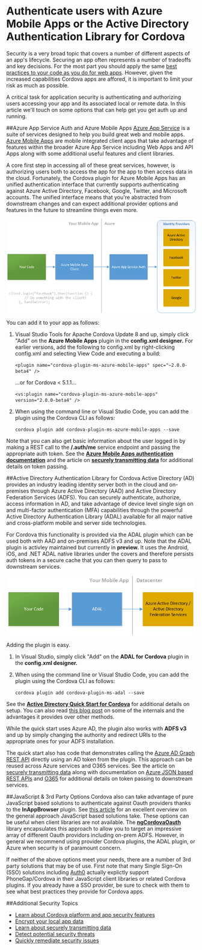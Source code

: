 <properties pageTitle="Authenticating users with Azure Mobile Apps or ADAL"
  description="Authenticating users with Azure Mobile Apps or the Active Directory Authentication Library for Cordova."
  services=""
  documentationCenter=""
  authors="clantz" />

# Authenticate users with Azure Mobile Apps or the Active Directory Authentication Library for Cordova
Security is a very broad topic that covers a number of different aspects of an app's lifecycle. Securing an app often represents a number of tradeoffs and key decisions. For the most part you should apply the same [best practices to your code as you do for web apps](https://code.google.com/archive/p/browsersec/wikis/Main.wiki). However, given the increased capabilities Cordova apps are affored, it is important to limit your risk as much as possible. 

A critical task for application security is authenticating and authorizing users accessing your app and its associated local or remote data. In this article we'll touch on some options that can help get you get auth up and running.

##Azure App Service Auth and Azure Mobile Apps
[Azure App Service](https://azure.microsoft.com/en-us/services/app-service/) is a suite of services designed to help you build great web and mobile apps. [Azure Mobile Apps](https://azure.microsoft.com/en-us/services/app-service/mobile/) are mobile integrated client apps that take advantage of features within the broader Azure App Service including Web Apps and API Apps along with some additional useful features and client libraries.

A core first step in accessing all of these great services, however, is authorizing users both to access the app for the app to then access data in the cloud. Fortunately, the Cordova plugin for Azure Mobile Apps has an unified authentication interface that currently supports authenticating against Azure Active Directory, Facebook, Google, Twitter, and Microsoft accounts. The unified interface means that you're abstracted from downstream changes and can expect additional provider options and features in the future to streamline things even more. 

![Azure Mobile App Auth](media/cordova-security-auth/azure-mobile-apps.png)

You can add it to your app as follows:

1. Visual Studio Tools for Apache Cordova Update 8 and up, simply click "Add" on the **Azure Mobile Apps** plugin in the **config.xml designer.**  For earlier versions, add the following to config.xml by right-clicking config.xml and selecting View Code and executing a build:

    ```
    <plugin name="cordova-plugin-ms-azure-mobile-apps" spec="~2.0.0-beta4" />
    ```   
    
    ...or for Cordova < 5.1.1...    
    
    ```
    <vs:plugin name="cordova-plugin-ms-azure-mobile-apps" version="2.0.0-beta4" />
    ```

2. When using the command line or Visual Studio Code, you can add the plugin using the Cordova CLI as follows:

    ```
    cordova plugin add cordova-plugin-ms-azure-mobile-apps --save
    ```

Note that you can also get basic information about the user logged in by making a REST call to the **/.auth/me** service endpoint and passing the appropriate auth token. See the **[Azure Mobile Apps authentication documentation](https://azure.microsoft.com/en-us/documentation/articles/app-service-mobile-cordova-get-started-users/)** and the article on **[securely transmitting data](./cordova-security-xmit.md)** for additional details on token passing.

##Active Directory Authentication Library for Cordova
Active Directory (AD) provides an industry leading identity server both in the cloud and on-premises through Azure Active Directory (AAD) and Active Directory Federation Services (ADFS). You can securely authenticate, authorize, access information in AD, and take advantage of device level single sign on and multi-factor authentication (MFA) capabilities through the powerful Active Directory Authentication Library (ADAL) available for all major native and cross-platform mobile and server side technologies. 

For Cordova this functionality is provided via the ADAL plugin which can be used both with AAD and on-premises ADFS v3 and up. Note that the ADAL plugin is activley maintained but currently in **preview.** It uses the Android, iOS, and .NET ADAL native libraries under the covers and therefore persists auth tokens in a secure cache that you can then query to pass to downstream services.

![ADAL](media/cordova-security-auth/adal.png)

Adding the plugin is easy.

1. In Visual Studio, simply click "Add" on the **ADAL for Cordova** plugin in the **config.xml designer.**
2. When using the command line or Visual Studio Code, you can add the plugin using the Cordova CLI as follows:

    ```
    cordova plugin add cordova-plugin-ms-adal --save
    ```
   
See the **[Active Directory Quick Start for Cordova](https://azure.microsoft.com/en-us/documentation/articles/active-directory-devquickstarts-cordova/)** for additional details on setup. You can also read [this blog post](http://www.cloudidentity.com/blog/2015/04/06/adal-plugin-for-apache-cordova-deep-dive/) on some of the internals and the advantages it provides over other methods. 

While the quick start uses Azure AD, the plugin also works with **ADFS v3** and up by simply changing the authority and redirect URIs to the appropriate ones for your ADFS installation.

The quick start also has code that demonstrates calling the [Azure AD Graph REST API](https://msdn.microsoft.com/en-us/library/azure/hh974476.aspx) directly using an AD token from the plugin. This approach can be reused across Azure services and O365 services. See the article on [securely transmitting data](./cordova-security-xmit.md) along with documentation on [Azure JSON based REST APIs](https://msdn.microsoft.com/en-us/library/azure/hh974476.aspx) and [O365](http://dev.office.com/getting-started/office365apis) for additional details on token passing to downstream services.

<!--
###ADAL and Azure Mobile Apps or Azure App Service
Note that if you would prefer to use the ADAL plugin to authenticate users in your app, you can still pass the token you get from ADAL into the Mobile Apps client mentioned above for interacting with services where you have enabled Azure AD.

![Azure Mobile App Auth](media/cordova-security-auth/adal-and-mobile-apps.png)

First, carefully follow all setup steps under **[(Optional) Configure a native client application](https://azure.microsoft.com/en-us/documentation/articles/app-service-mobile-how-to-configure-active-directory-authentication/)** in the Azure App Service AD auth article. You can then login to Azure Mobile Apps using the auth token from ADAL as follows:

```javascript
var client = new WindowsAzure.MobileServiceClient(appUrl);

client.login("aad", {"access_token": tokenFromADAL})
    .then(function () {
        // Do something with the client!
     }, handleError);
```
-->

##JavaScript & 3rd Party Options
Cordova also can take advantage of pure JavaScript based solutions to authenticate against Oauth providers thanks to the **InAppBrowser** plugin. See [this article](http://phonegap-tips.com/articles/google-api-oauth-with-phonegaps-inappbrowser.html) for an excellent overview on the general approach JavaScript based solutions take. These options can be useful when client libraries are not available. The **[ngCordovaOauth](https://github.com/nraboy/ng-cordova-oauth)** library encapsulates this approach to allow you to target an impressive array of different Oauth providors including on-prem ADFS. However, in general we recommend using provider Cordova plugins, the ADAL plugin, or Azure when security is of paramount concern.

If neither of the above options meet your needs, there are a number of 3rd party solutions that may be of use. First note that many Single Sign-On (SSO) solutions including [Auth0](https://auth0.com/) actually explictly support PhoneGap/Cordova in their JavaScript client libraries or related Cordova plugins. If you already have a SSO provider, be sure to check with them to see what best practices they provide for Cordova apps.

##Additional Security Topics
- [Learn about Cordova platform and app security features](./cordova-security-platform.md)
- [Encrypt your local app data](./cordova-security-data.md)
- [Learn about securely transmitting data](./cordova-security-xmit.md)
- [Detect potential security threats](./cordova-security-detect.md)
- [Quickly remediate security issues](./cordova-security-fix.md)
